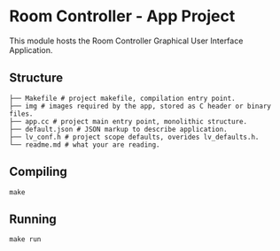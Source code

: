 # Room Controller - App Project

This module hosts the Room Controller Graphical User Interface Application.

## Structure

    ├── Makefile # project makefile, compilation entry point.
    ├── img # images required by the app, stored as C header or binary files.
    ├── app.cc # project main entry point, monolithic structure.
    ├── default.json # JSON markup to describe application.
    ├── lv_conf.h # project scope defaults, overides lv_defaults.h.
    └── readme.md # what your are reading.

## Compiling

    make

## Running

    make run
